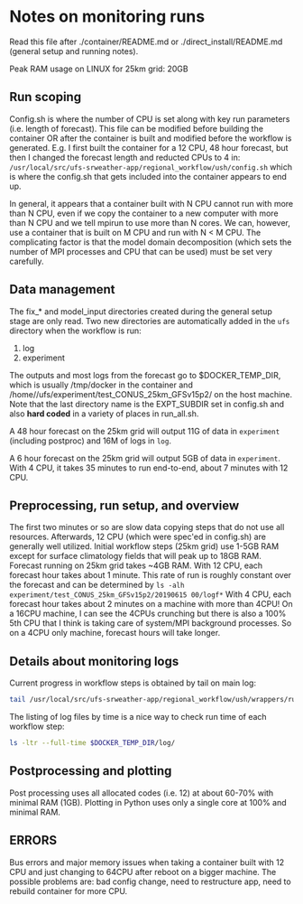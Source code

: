 # Notes on monitoring runs

Read this file after ./container/README.md or
./direct_install/README.md (general setup and running notes).

Peak RAM usage on LINUX for 25km grid: 20GB

## Run scoping

Config.sh is where the number of CPU is set along with key run
parameters (i.e. length of forecast).  This file can be modified
before building the container OR after the container is built and
modified before the workflow is generated.  E.g. I first built the
container for a 12 CPU, 48 hour forecast, but then I changed the
forecast length and reducted CPUs to 4 in:
`/usr/local/src/ufs-srweather-app/regional_workflow/ush/config.sh`
which is where the config.sh that gets included into the container
appears to end up.

In general, it appears that a container built with N CPU cannot
run with more than N CPU, even if we copy the container to a new
computer with more than N CPU and we tell mpirun to use more than
N cores.  We can, however, use a container that is built on M CPU
and run with N < M CPU.  The complicating factor is that the
model domain decomposition (which sets the number of MPI
processes and CPU that can be used) must be set very carefully.

## Data management

The fix_* and model_input directories created during
the general setup stage are only read.
Two new directories are automatically added in the
`ufs` directory when the
workflow is run:
1. log
2. experiment

The outputs and most logs from the forecast go to
$DOCKER_TEMP_DIR, which is usually /tmp/docker in
the container and /home/<user>/ufs/experiment/test_CONUS_25km_GFSv15p2/
on the host machine.  Note that the last directory
name is the EXPT_SUBDIR set in config.sh and also
**hard coded** in a variety of places in run_all.sh.

A 48 hour forecast on the 25km grid will output
11G of data in `experiment` (including postproc)
and 16M of logs in `log`.

A 6 hour forecast on the 25km grid will output
5GB of data in `experiment`.  With 4 CPU, it
takes 35 minutes to run end-to-end, about 7
minutes with 12 CPU.

## Preprocessing, run setup, and overview

The first two minutes or so are slow data copying steps that
do not use all resources. Afterwards, 12 CPU (which were spec'ed
in config.sh) are generally well utilized.  Initial
workflow steps (25km grid) use 1-5GB RAM except for surface
climatology fields that will peak up to 18GB RAM.
Forecast running on 25km grid takes ~4GB RAM.
With 12 CPU, each forecast hour takes about 1 minute.  This
rate of run is roughly constant over the forecast and
can be determined by `ls -alh experiment/test_CONUS_25km_GFSv15p2/20190615
00/logf*`
With 4 CPU, each forecast hour takes about 2 minutes on a machine with
more than 4CPU!  On a 16CPU machine, I can see the 4CPUs crunching but
there is also a 100% 5th CPU that I think is taking care of system/MPI
background processes.  So on a 4CPU only machine, forecast hours will
take longer.


## Details about monitoring logs

Current progress in workflow steps is obtained by tail on main log:
```bash
tail /usr/local/src/ufs-srweather-app/regional_workflow/ush/wrappers/run_all.log
```

The listing of log files by time is a nice way to check
run time of each workflow step:
```bash
ls -ltr --full-time $DOCKER_TEMP_DIR/log/
```

## Postprocessing and plotting

Post processing uses all allocated codes (i.e. 12) at about 60-70% with minimal RAM (1GB).
Plotting in Python uses only a single core at 100% and minimal RAM.

## ERRORS

Bus errors and major memory issues when taking a container built with 12 CPU and just changing to 64CPU after reboot on a bigger machine. The possible problems are: bad config change, need to restructure app, need to rebuild container for more CPU.